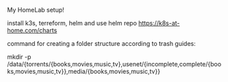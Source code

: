 My HomeLab setup!

install k3s, terreform, helm and use helm repo https://k8s-at-home.com/charts


command for creating a folder structure according to trash guides:

mkdir -p /data/{torrents/{books,movies,music,tv},usenet/{incomplete,complete/{books,movies,music,tv}},media/{books,movies,music,tv}}